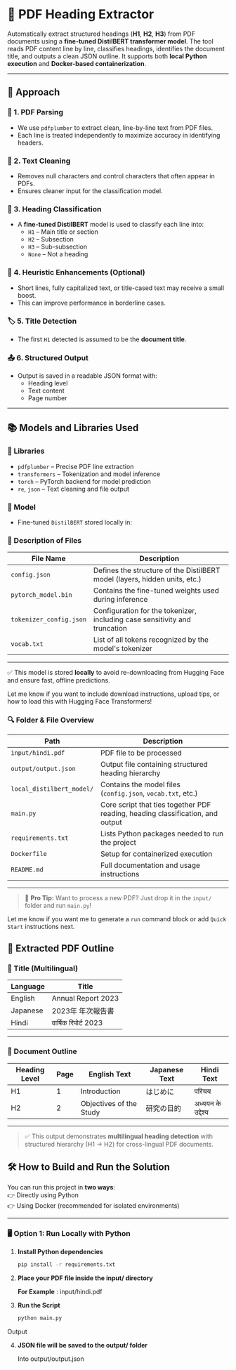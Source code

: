 # 🧠 PDF Heading Extractor

Automatically extract structured headings (**H1**, **H2**, **H3**) from PDF documents using a **fine-tuned DistilBERT transformer model**. The tool reads PDF content line by line, classifies headings, identifies the document title, and outputs a clean JSON outline. It supports both **local Python execution** and **Docker-based containerization**.

---

## 🚀 Approach

### 📄 1. PDF Parsing
- We use `pdfplumber` to extract clean, line-by-line text from PDF files.
- Each line is treated independently to maximize accuracy in identifying headers.

### 🧼 2. Text Cleaning
- Removes null characters and control characters that often appear in PDFs.
- Ensures cleaner input for the classification model.

### 🤖 3. Heading Classification
- A **fine-tuned DistilBERT** model is used to classify each line into:
  - `H1` – Main title or section
  - `H2` – Subsection
  - `H3` – Sub-subsection
  - `None` – Not a heading

### 🧠 4. Heuristic Enhancements (Optional)
- Short lines, fully capitalized text, or title-cased text may receive a small boost.
- This can improve performance in borderline cases.

### 🏷️ 5. Title Detection
- The first `H1` detected is assumed to be the **document title**.

### 📤 6. Structured Output
- Output is saved in a readable JSON format with:
  - Heading level
  - Text content
  - Page number

---

## 📚 Models and Libraries Used

### 🔧 Libraries
- `pdfplumber` – Precise PDF line extraction
- `transformers` – Tokenization and model inference
- `torch` – PyTorch backend for model prediction
- `re`, `json` – Text cleaning and file output

### 🤖 Model
- Fine-tuned `DistilBERT` stored locally in:

### 📌 Description of Files

| File Name              | Description                                                                 |
|------------------------|-----------------------------------------------------------------------------|
| `config.json`          | Defines the structure of the DistilBERT model (layers, hidden units, etc.) |
| `pytorch_model.bin`    | Contains the fine-tuned weights used during inference                      |
| `tokenizer_config.json`| Configuration for the tokenizer, including case sensitivity and truncation |
| `vocab.txt`            | List of all tokens recognized by the model's tokenizer                     |

---

✅ This model is stored **locally** to avoid re-downloading from Hugging Face and ensure fast, offline predictions.

Let me know if you want to include download instructions, upload tips, or how to load this with Hugging Face Transformers!


### 🔍 Folder & File Overview

| Path                         | Description                                                                 |
|------------------------------|-----------------------------------------------------------------------------|
| `input/hindi.pdf`            | PDF file to be processed                                                   |
| `output/output.json`         | Output file containing structured heading hierarchy                        |
| `local_distilbert_model/`    | Contains the model files (`config.json`, `vocab.txt`, etc.)               |
| `main.py`                    | Core script that ties together PDF reading, heading classification, and output |
| `requirements.txt`           | Lists Python packages needed to run the project                            |
| `Dockerfile`                 | Setup for containerized execution                                          |
| `README.md`                  | Full documentation and usage instructions                                  |

---

> 🧠 **Pro Tip:** Want to process a new PDF? Just drop it in the `input/` folder and run `main.py`!

Let me know if you want me to generate a `run` command block or add `Quick Start` instructions next.


## 📝 Extracted PDF Outline

### 📌 Title (Multilingual)

| Language | Title                      |
|----------|----------------------------|
| English  | Annual Report 2023         |
| Japanese | 2023年 年次報告書             |
| Hindi    | वार्षिक रिपोर्ट 2023          |

---

### 🧾 Document Outline

| Heading Level | Page | English Text              | Japanese Text     | Hindi Text                  |
|---------------|------|---------------------------|-------------------|-----------------------------|
| H1            | 1    | Introduction              | はじめに            | परिचय                       |
| H2            | 2    | Objectives of the Study   | 研究の目的           | अध्ययन के उद्देश्य           |

---

> ✅ This output demonstrates **multilingual heading detection** with structured hierarchy (H1 → H2) for cross-lingual PDF documents.



## 🛠️ How to Build and Run the Solution

You can run this project in **two ways**:  
👉 Directly using Python  
👉 Using Docker (recommended for isolated environments)

---

### 🖥️ Option 1: Run Locally with Python

1. **Install Python dependencies**
   ```bash
   pip install -r requirements.txt

2. **Place your PDF file inside the input/ directory**

    **For Example** : input/hindi.pdf

3. **Run the Script**
    ```bash
    python main.py

Output

4. **JSON file will be saved to the output/ folder**
    
    Into output/output.json